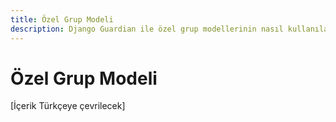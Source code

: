 ```yaml
---
title: Özel Grup Modeli
description: Django Guardian ile özel grup modellerinin nasıl kullanılacağı
---
```


# Özel Grup Modeli

[İçerik Türkçeye çevrilecek]

<!-- Bu sayfa içeriği ana İngilizce userguide/custom-group-model.md dosyasından çevrilecektir -->
